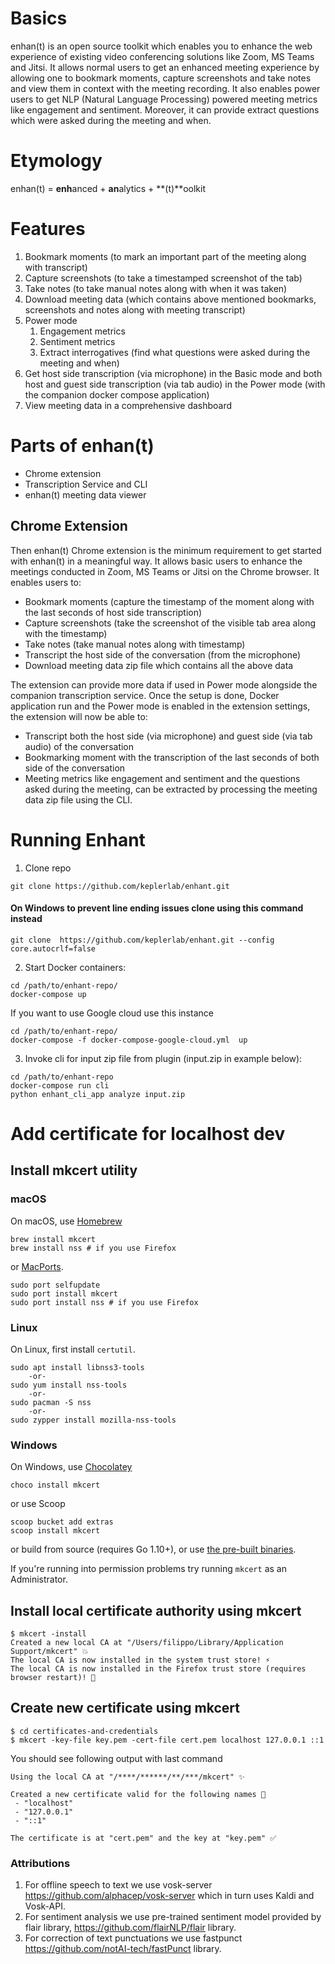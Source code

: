 # Basics

enhan(t) is an open source toolkit which enables you to enhance the web experience of existing video conferencing solutions like Zoom, MS Teams and Jitsi. It allows normal users to get an enhanced meeting experience by allowing one to bookmark moments, capture screenshots and take notes and view them in context with the meeting recording. It also enables power users to get NLP (Natural Language Processing) powered meeting metrics like engagement and sentiment. Moreover, it can provide extract questions which were asked during the meeting and when.

# Etymology

enhan(t) = **enh**anced + **an**alytics + **(t)**oolkit

# Features

1. Bookmark moments (to mark an important part of the meeting along with transcript)
1. Capture screenshots (to take a timestamped screenshot of the tab)
1. Take notes (to take manual notes along with when it was taken)
1. Download meeting data (which contains above mentioned bookmarks, screenshots and notes along with meeting transcript)
1. Power mode
    1. Engagement metrics
    1. Sentiment metrics
    1. Extract interrogatives (find what questions were asked during the meeting and when)
1. Get host side transcription (via microphone) in the Basic mode and both host and guest side transcription (via tab audio) in the Power mode (with the companion docker compose application)
1. View meeting data in a comprehensive dashboard

# Parts of enhan(t)
* Chrome extension
* Transcription Service and CLI
* enhan(t) meeting data viewer

## Chrome Extension
Then enhan(t) Chrome extension is the minimum requirement to get started with enhan(t) in a meaningful way.  It allows basic users to enhance the meetings conducted in Zoom, MS Teams or Jitsi on the Chrome browser. It enables users to:
* Bookmark moments (capture the timestamp of the moment along with the last <few> seconds of host side transcription)
* Capture screenshots (take the screenshot of the visible tab area along with the timestamp)
* Take notes (take manual notes along with timestamp)
* Transcript the host side of the conversation (from the microphone)
* Download meeting data zip file which contains all the above data

The extension can provide more data if used in Power mode alongside the companion transcription service. Once the setup is done, Docker application run and the Power mode is enabled in the extension settings, the extension will now be able to:
* Transcript both the host side (via microphone) and guest side (via tab audio) of the conversation
* Bookmarking moment with the transcription of the last <few> seconds of both side of the conversation
* Meeting metrics like engagement and sentiment and the questions asked during the meeting, can be extracted by processing the meeting data zip file using the CLI.


# Running Enhant

1. Clone repo 
```
git clone https://github.com/keplerlab/enhant.git
```

#### On **Windows** to prevent line ending issues clone using this command instead
```
git clone  https://github.com/keplerlab/enhant.git --config core.autocrlf=false
```



2. Start Docker containers:

```
cd /path/to/enhant-repo/
docker-compose up
```
If you want to use Google cloud use this instance
```
cd /path/to/enhant-repo/
docker-compose -f docker-compose-google-cloud.yml  up
```

3. Invoke cli for input zip file from plugin (input.zip in example below):

```
cd /path/to/enhant-repo
docker-compose run cli
python enhant_cli_app analyze input.zip
```

# Add certificate for localhost dev

## Install mkcert utility 

### macOS

On macOS, use [Homebrew](https://brew.sh/)

```
brew install mkcert
brew install nss # if you use Firefox
```

or [MacPorts](https://www.macports.org/).

```
sudo port selfupdate
sudo port install mkcert
sudo port install nss # if you use Firefox
```

### Linux

On Linux, first install `certutil`.

```
sudo apt install libnss3-tools
    -or-
sudo yum install nss-tools
    -or-
sudo pacman -S nss
    -or-
sudo zypper install mozilla-nss-tools
```


### Windows

On Windows, use [Chocolatey](https://chocolatey.org)

```
choco install mkcert
```

or use Scoop

```
scoop bucket add extras
scoop install mkcert
```

or build from source (requires Go 1.10+), or use [the pre-built binaries](https://github.com/FiloSottile/mkcert/releases).

If you're running into permission problems try running `mkcert` as an Administrator.


## Install local certificate authority using mkcert

```
$ mkcert -install
Created a new local CA at "/Users/filippo/Library/Application Support/mkcert" 💥
The local CA is now installed in the system trust store! ⚡️
The local CA is now installed in the Firefox trust store (requires browser restart)! 🦊
```

## Create new certificate using mkcert 
```
$ cd certificates-and-credentials
$ mkcert -key-file key.pem -cert-file cert.pem localhost 127.0.0.1 ::1
```
You should see following output with last command
```
Using the local CA at "/****/******/**/***/mkcert" ✨

Created a new certificate valid for the following names 📜
 - "localhost"
 - "127.0.0.1"
 - "::1"
 
The certificate is at "cert.pem" and the key at "key.pem" ✅
```


### Attributions
1. For offline speech to text we use vosk-server https://github.com/alphacep/vosk-server which in turn uses Kaldi and Vosk-API.
2. For sentiment analysis we use pre-trained sentiment model provided by flair library, https://github.com/flairNLP/flair library. 
3. For correction of text punctuations we use fastpunct https://github.com/notAI-tech/fastPunct library.